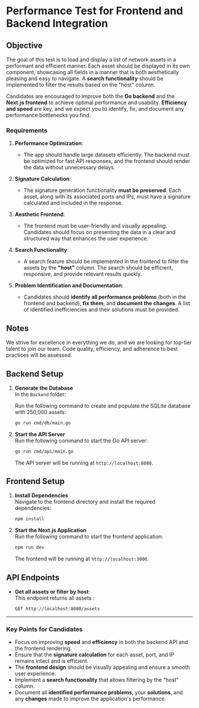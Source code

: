 # Performance Test for Frontend and Backend Integration

## Objective

The goal of this test is to load and display a list of network assets in a performant and efficient manner. Each asset should be displayed in its own component, showcasing all fields in a manner that is both aesthetically pleasing and easy to navigate. A **search functionality** should be implemented to filter the results based on the "host" column.

Candidates are encouraged to improve both the **Go backend** and the **Next.js frontend** to achieve optimal performance and usability. **Efficiency and speed** are key, and we expect you to identify, fix, and document any performance bottlenecks you find.

### Requirements

1. **Performance Optimization**:
    - The app should handle large datasets efficiently. The backend must be optimized for fast API responses, and the frontend should render the data without unnecessary delays.

2. **Signature Calculation**:
    - The signature generation functionality **must be preserved**. Each asset, along with its associated ports and IPs, must have a signature calculated and included in the response.

3. **Aesthetic Frontend**:
    - The frontend must be user-friendly and visually appealing. Candidates should focus on presenting the data in a clear and structured way that enhances the user experience.

4. **Search Functionality**:
    - A search feature should be implemented in the frontend to filter the assets by the **"host"** column. The search should be efficient, responsive, and provide relevant results quickly.

5. **Problem Identification and Documentation**:
    - Candidates should **identify all performance problems** (both in the frontend and backend), **fix them**, and **document the changes**. A list of identified inefficiencies and their solutions must be provided.

## Notes

We strive for excellence in everything we do, and we are looking for top-tier talent to join our team. Code quality, efficiency, and adherence to best practices will be assessed.

## Backend Setup

1. **Generate the Database**  
   In the `Backend` folder:

   Run the following command to create and populate the SQLite database with 250,000 assets:

   ```bash
   go run cmd/db/main.go
   ```

2. **Start the API Server**  
   Run the following command to start the Go API server:

   ```bash
   go run cmd/api/main.go
   ```

   The API server will be running at `http://localhost:8080`.

## Frontend Setup

1. **Install Dependencies**  
   Navigate to the frontend directory and install the required dependencies:

   ```bash
   npm install
   ```

2. **Start the Next.js Application**  
   Run the following command to start the frontend application:

   ```bash
   npm run dev
   ```

   The frontend will be running at `http://localhost:3000`.

## API Endpoints

- **Get all assets or filter by host**:  
  This endpoint returns all assets :

  ```http
  GET http://localhost:8080/assets
  ```

---

### Key Points for Candidates

- Focus on improving **speed** and **efficiency** in both the backend API and the frontend rendering.
- Ensure that the **signature calculation** for each asset, port, and IP remains intact and is efficient.
- The **frontend design** should be visually appealing and ensure a smooth user experience.
- Implement a **search functionality** that allows filtering by the "host" column.
- Document all **identified performance problems**, your **solutions**, and any **changes** made to improve the application's performance.
